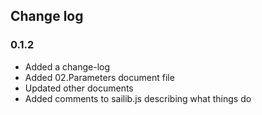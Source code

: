 ## Change log

### 0.1.2 

- Added a change-log
- Added 02.Parameters document file
- Updated other documents
- Added comments to sailib.js describing what things do
